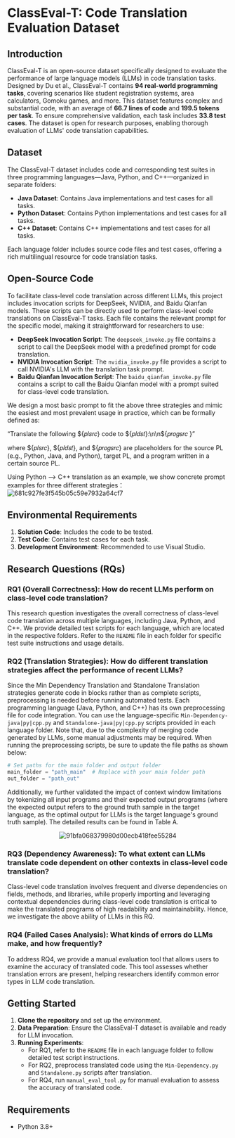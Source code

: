 # ClassEval-T: Code Translation Evaluation Dataset

## Introduction

ClassEval-T is an open-source dataset specifically designed to evaluate the performance of large language models (LLMs) in code translation tasks. Designed by Du et al., ClassEval-T contains **94 real-world programming tasks**, covering scenarios like student registration systems, area calculators, Gomoku games, and more. This dataset features complex and substantial code, with an average of **66.7 lines of code** and **199.5 tokens per task**. To ensure comprehensive validation, each task includes **33.8 test cases**. The dataset is open for research purposes, enabling thorough evaluation of LLMs' code translation capabilities.

## Dataset

The ClassEval-T dataset includes code and corresponding test suites in three programming languages—Java, Python, and C++—organized in separate folders:

- **Java Dataset**: Contains Java implementations and test cases for all tasks.
- **Python Dataset**: Contains Python implementations and test cases for all tasks.
- **C++ Dataset**: Contains C++ implementations and test cases for all tasks.

Each language folder includes source code files and test cases, offering a rich multilingual resource for code translation tasks.

## Open-Source Code

To facilitate class-level code translation across different LLMs, this project includes invocation scripts for DeepSeek, NVIDIA, and Baidu Qianfan models. These scripts can be directly used to perform class-level code translations on ClassEval-T tasks. Each file contains the relevant prompt for the specific model, making it straightforward for researchers to use:

- **DeepSeek Invocation Script**: The `deepseek_invoke.py` file contains a script to call the DeepSeek model with a predefined prompt for code translation.
- **NVIDIA Invocation Script**: The `nvidia_invoke.py` file provides a script to call NVIDIA's LLM with the translation task prompt.
- **Baidu Qianfan Invocation Script**: The `baidu_qianfan_invoke.py` file contains a script to call the Baidu Qianfan model with a prompt suited for class-level code translation.

We design a most basic prompt to fit the above three strategies and mimic the easiest and most prevalent usage in practice, which can be formally defined as: 

“Translate the following ${𝑝𝑙𝑠𝑟𝑐} code to ${𝑝𝑙𝑑𝑠𝑡}:\n\n${𝑝𝑟𝑜𝑔𝑠𝑟𝑐 }”

where ${𝑝𝑙𝑠𝑟𝑐}, ${𝑝𝑙𝑑𝑠𝑡}, and ${𝑝𝑟𝑜𝑔𝑠𝑟𝑐} are placeholders for the source PL (e.g., Python, Java, and Python), target PL, and a program written in a certain source PL.

Using Python ——> C++ translation as an example, we show concrete prompt examples for three different strategies：
![681c927fe3f545b05c59e7932a64cf7](https://github.com/user-attachments/assets/af83c4e5-98a4-4b59-b4d1-2a96c6715f43)



## Environmental Requirements

1. **Solution Code**: Includes the code to be tested.
2. **Test Code**: Contains test cases for each task.
3. **Development Environment**: Recommended to use Visual Studio.

## Research Questions (RQs)

### RQ1 (Overall Correctness): How do recent LLMs perform on class-level code translation?

This research question investigates the overall correctness of class-level code translation across multiple languages, including Java, Python, and C++. We provide detailed test scripts for each language, which are located in the respective folders. Refer to the `README` file in each folder for specific test suite instructions and usage details.

### RQ2 (Translation Strategies): How do different translation strategies affect the performance of recent LLMs?

Since the Min Dependency Translation and Standalone Translation strategies generate code in blocks rather than as complete scripts, preprocessing is needed before running automated tests. Each programming language (Java, Python, and C++) has its own preprocessing file for code integration. You can use the language-specific `Min-Dependency-java|py|cpp.py` and `Standalone-java|py|cpp.py` scripts provided in each language folder. Note that, due to the complexity of merging code generated by LLMs, some manual adjustments may be required. When running the preprocessing scripts, be sure to update the file paths as shown below:

```python
# Set paths for the main folder and output folder
main_folder = "path_main"  # Replace with your main folder path
out_folder = "path_out"
```
Additionally, we further validated the impact of context window limitations by tokenizing all input programs and their expected output programs (where the expected output refers to the ground truth sample in the target language, as the optimal output for LLMs is the target language's ground truth sample). The detailed results can be found in Table A.

<p align="center">
  <img src="https://github.com/user-attachments/assets/0ca6e942-b037-4554-b36c-c06a1ce5aaa8" alt="91bfa068379980d00ecb418fee55284" />
</p>



### RQ3 (Dependency Awareness): To what extent can LLMs translate code dependent on other contexts in class-level code translation? 

Class-level code translation involves frequent and diverse dependencies on fields, methods, and libraries, while properly importing and leveraging contextual dependencies during class-level code translation is critical to make the translated programs of high readability and maintainability. Hence, we investigate the above ability of LLMs in this RQ.


### RQ4 (Failed Cases Analysis): What kinds of errors do LLMs make, and how frequently?

To address RQ4, we provide a manual evaluation tool that allows users to examine the accuracy of translated code. This tool assesses whether translation errors are present, helping researchers identify common error types in LLM code translation.

## Getting Started

1. **Clone the repository** and set up the environment.
2. **Data Preparation**: Ensure the ClassEval-T dataset is available and ready for LLM invocation.
3. **Running Experiments**:
    - For RQ1, refer to the `README` file in each language folder to follow detailed test script instructions.
    - For RQ2, preprocess translated code using the `Min-Dependency.py` and `Standalone.py` scripts after translation.
    - For RQ4, run `manual_eval_tool.py` for manual evaluation to assess the accuracy of translated code.

## Requirements

- Python 3.8+
